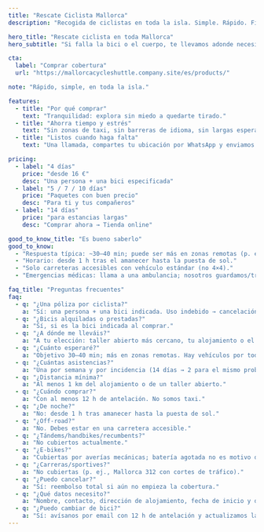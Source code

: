 ```yaml
---
title: "Rescate Ciclista Mallorca"
description: "Recogida de ciclistas en toda la isla. Simple. Rápido. Fiable."

hero_title: "Rescate ciclista en toda Mallorca"
hero_subtitle: "Si falla la bici o el cuerpo, te llevamos adonde necesites."

cta:
  label: "Comprar cobertura"
  url: "https://mallorcacycleshuttle.company.site/es/products/"

note: "Rápido, simple, en toda la isla."

features:
  - title: "Por qué comprar"
    text: "Tranquilidad: explora sin miedo a quedarte tirado."
  - title: "Ahorra tiempo y estrés"
    text: "Sin zonas de taxi, sin barreras de idioma, sin largas esperas."
  - title: "Listos cuando haga falta"
    text: "Una llamada, compartes tu ubicación por WhatsApp y enviamos una ETA."

pricing:
  - label: "4 días"
    price: "desde 16 €"
    desc: "Una persona + una bici especificada"
  - label: "5 / 7 / 10 días"
    price: "Paquetes con buen precio"
    desc: "Para ti y tus compañeros"
  - label: "14 días"
    price: "para estancias largas"
    desc: "Comprar ahora → Tienda online"

good_to_know_title: "Es bueno saberlo"
good_to_know:
  - "Respuesta típica: ~30–40 min; puede ser más en zonas remotas (p. ej., Sa Calobra en primavera)."
  - "Horario: desde 1 h tras el amanecer hasta la puesta de sol."
  - "Solo carreteras accesibles con vehículo estándar (no 4×4)."
  - "Emergencias médicas: llama a una ambulancia; nosotros guardamos/transportamos tu bici."

faq_title: "Preguntas frecuentes"
faq:
  - q: "¿Una póliza por ciclista?"
    a: "Sí: una persona + una bici indicada. Uso indebido → cancelación y reembolso proporcional."
  - q: "¿Bicis alquiladas o prestadas?"
    a: "Sí, si es la bici indicada al comprar."
  - q: "¿A dónde me lleváis?"
    a: "A tu elección: taller abierto más cercano, tu alojamiento o el punto de alquiler."
  - q: "¿Cuánto esperaré?"
    a: "Objetivo 30–40 min; más en zonas remotas. Hay vehículos por toda la isla."
  - q: "¿Cuántas asistencias?"
    a: "Una por semana y por incidencia (14 días → 2 para el mismo problema)."
  - q: "¿Distancia mínima?"
    a: "Al menos 1 km del alojamiento o de un taller abierto."
  - q: "¿Cuándo comprar?"
    a: "Con al menos 12 h de antelación. No somos taxi."
  - q: "¿De noche?"
    a: "No: desde 1 h tras amanecer hasta la puesta de sol."
  - q: "¿Off-road?"
    a: "No. Debes estar en una carretera accesible."
  - q: "¿Tándems/handbikes/recumbents?"
    a: "No cubiertos actualmente."
  - q: "¿E-bikes?"
    a: "Cubiertas por averías mecánicas; batería agotada no es motivo de rescate."
  - q: "¿Carreras/sportives?"
    a: "No cubiertas (p. ej., Mallorca 312 con cortes de tráfico)."
  - q: "¿Puedo cancelar?"
    a: "Sí: reembolso total si aún no empieza la cobertura."
  - q: "¿Qué datos necesito?"
    a: "Nombre, contacto, dirección de alojamiento, fecha de inicio y datos de la bici."
  - q: "¿Puedo cambiar de bici?"
    a: "Sí: avísanos por email con 12 h de antelación y actualizamos la póliza."
---
```

